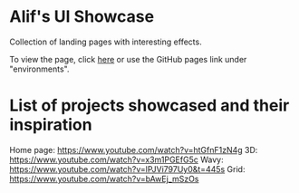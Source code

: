 # Alif's UI Showcase
Collection of landing pages with interesting effects.

To view the page, click [here](https://aleifericsson.github.io/ui-showcase/) or use the GitHub pages link under "environments".

# List of projects showcased and their inspiration
Home page: https://www.youtube.com/watch?v=htGfnF1zN4g
3D: https://www.youtube.com/watch?v=x3m1PGEfG5c
Wavy: https://www.youtube.com/watch?v=lPJVi797Uy0&t=445s
Grid: https://www.youtube.com/watch?v=bAwEj_mSzOs
